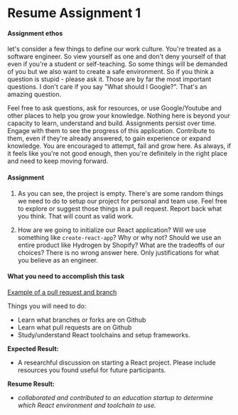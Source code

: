 # Resume Assignment 1

#### Assignment ethos
let's consider a few things to define our work culture. You're treated as a software engineer. So view yourself as one and don't deny yourself of that even if you're a student or self-teaching. So some things will be demanded of you but we also want to create a safe environment. So if you think a question is stupid - please ask it. Those are by far the most important questions. I don't care if you say "What should I Google?". That's an amazing question. 

Feel free to ask questions, ask for resources, or use Google/Youtube and other places to help you grow your knowledge. Nothing here is beyond your capacity to learn, understand and build. Assignments persist over time. Engage with them to see the progress of this application. Contribute to them, even if they're already answered, to gain experience or expand knowledge. You are encouraged to attempt, fail and grow here. As always, if it feels like you're not good enough, then you're definitely in the right place and need to keep moving forward.

#### Assignment
1. As you can see, the project is empty. There's are some random things we need to do to setup our project for personal and team use. Feel free to explore or suggest those things in a pull request. Report back what you think. That will count as valid work.

2. How are we going to initialize our React application? Will we use something like `create-react-app`? Why or why not? Should we use an entire product like Hydrogen by Shopify? What are the tradeoffs of our choices? There is no wrong answer here. Only justifications for what you believe as an engineer.


#### What you need to accomplish this task

[Example of a pull request and branch](https://github.com/RobotsBuildingEducation/Educate/pull/2)

Things you will need to do:
- Learn what branches or forks are on Github
- Learn what pull requests are on Github
- Study/understand React toolchains and setup frameworks.


**Expected Result:** 
-  A researchful discussion on starting a React project. Please include resources you found useful for future participants.

**Resume Result:**
- _collaborated and contributed to an education startup to determine which React environment and toolchain to use._
